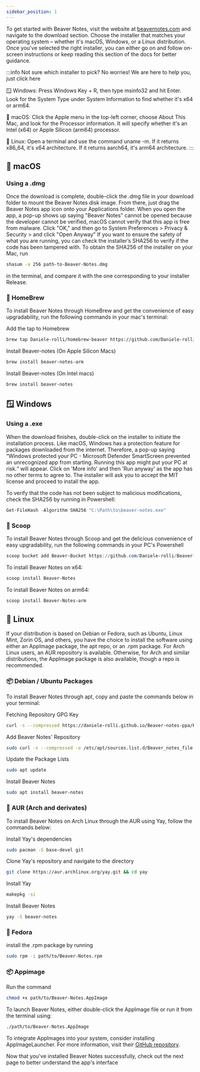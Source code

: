 ```yaml
---
sidebar_position: 1
---
```


To get started with Beaver Notes, visit the website at [beavernotes.com](https://beavernotes.com) and navigate to the download section. Choose the installer that matches your operating system – whether it's macOS, Windows, or a Linux distribution. Once you've selected the right installer, you can either go on and follow on-screen instructions or keep reading this section of the docs for better guidance.

:::info Not sure which installer to pick? No worries! We are here to help you, just click here

🪟 Windows: Press Windows Key + R, then type msinfo32 and hit Enter. Look for the System Type under System Information to find whether it's x64 or arm64.

🍎 macOS: Click the Apple menu in the top-left corner, choose About This Mac, and look for the Processor information. It will specify whether it's an Intel (x64) or Apple Silicon (arm64) processor.

🐧 Linux: Open a terminal and use the command uname -m. If it returns x86_64, it's x64 architecture. If it returns aarch64, it's arm64 architecture.
:::

## 🍎 macOS

### Using a .dmg

Once the download is complete, double-click the .dmg file in your download folder to mount the Beaver Notes disk image. From there, just drag the Beaver Notes app icon onto your Applications folder.
When you open the app, a pop-up shows up saying "Beaver Notes" cannot be opened because the developer cannot be verified, macOS cannot verify that this app is free from malware. Click "OK," and then go to System Preferences > Privacy & Security > and click "Open Anyway"
If you want to ensure the safety of what you are running, you can check the installer’s SHA256 to verify if the code has been tampered with. To obtain the SHA256 of the installer on your Mac, run

```bash
shasum -a 256 path-to-Beaver-Notes.dmg
```

in the terminal, and compare it with the one corresponding to your installer Release.

### 🍺 HomeBrew

To install Beaver Notes through HomeBrew and get the convenience of easy upgradability, run the following commands in your mac's terminal:

Add the tap to Homebrew
```bash
brew tap Daniele-rolli/homebrew-beaver https://github.com/Daniele-rolli/homebrew-beaver.git
```
Install Beaver-notes (On Apple Silicon Macs)
```bash
brew install beaver-notes-arm
```
Install Beaver-notes (On Intel macs)
```bash
brew install beaver-notes
```

## 🪟 Windows

### Using a .exe

When the download finishes, double-click on the installer to initiate the installation process. Like macOS, Windows has a protection feature for packages downloaded from the internet. Therefore, a pop-up saying “Windows protected your PC - Microsoft Defender SmartScreen prevented an unrecognized app from starting. Running this app might put your PC at risk.“ will appear. Click on 'More info' and then 'Run anyway' as the app has no other terms to agree to. The installer will ask you to accept the MIT license and proceed to install the app.

To verify that the code has not been subject to malicious modifications, check the SHA256 by running in Powershell:

```powershell
Get-FileHash -Algorithm SHA256 "C:\Path\to\beaver-notes.exe"
```

### 🍦 Scoop

To install Beaver Notes through Scoop and get the delicious convenience of easy upgradability, run the following commands in your PC's Powershell

```powershell
scoop bucket add Beaver-Bucket https://github.com/Daniele-rolli/Beaver-Bucket
```
To install Beaver Notes on x64:
```powershell
scoop install Beaver-Notes
```
To install Beaver Notes on arm64:
```powershell
scoop install Beaver-Notes-arm
```

## 🐧 Linux
If your distribution is based on Debian or Fedora, such as Ubuntu, Linux Mint, Zorin OS, and others, you have the choice to install the software using either an AppImage package, the apt repo, or an .rpm package. For Arch Linux users, an AUR repository is available. Otherwise, for Arch and similar distributions, the AppImage package is also available, though a repo is recommended.

### 📦 Debian / Ubuntu Packages
To install Beaver Notes through apt, copy and paste the commands below in your terminal:

Fetching Repository GPG Key
```bash
curl -s --compressed https://daniele-rolli.github.io/Beaver-notes-ppa/KEY.gpg | gpg --dearmor | sudo tee /etc/apt/trusted.gpg.d/Beaver-notes-ppa.gpg >/dev/null
```
Add Beaver Notes' Repository
```bash
sudo curl -s --compressed -o /etc/apt/sources.list.d/Beaver_notes_file.list https://daniele-rolli.github.io/Beaver-notes-ppa/Beaver_notes_file.list
```
Update the Package Lists
```bash 
sudo apt update
```
Install Beaver Notes
```bash
sudo apt install beaver-notes
```
### 🔩 AUR (Arch and derivates)
To install Beaver Notes on Arch Linux through the AUR using Yay, follow the commands below:

Install Yay's dependencies
```bash
sudo pacman -S base-devel git
```
Clone Yay's repository and navigate to the directory
```bash
git clone https://aur.archlinux.org/yay.git && cd yay
```
Install Yay
```bash
makepkg -si
```
Install Beaver Notes
```bash
yay -S beaver-notes
```
### 🎩 Fedora

install the .rpm package by running
```bash
sudo rpm -i path/to/Beaver-Notes.rpm
```
### 📦 Appimage

Run the command
```bash
chmod +x path/to/Beaver-Notes.AppImage
```
To launch Beaver Notes, either double-click the AppImage file or run it from the terminal using:
```bash
./path/to/Beaver-Notes.AppImage
```
To integrate AppImages into your system, consider installing AppImageLauncher. For more information, visit their [GitHub repository](https://github.com/TheAssassin/AppImageLauncher). 

Now that you've installed Beaver Notes successfully, check out the next page to better understand the app's interface